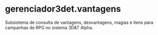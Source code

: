 # gerenciador3det.vantagens
Subsistema de consulta de vantagens, desvantagens, magias e itens para campanhas de RPG no sistema 3D&amp;T Alpha.
